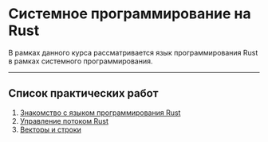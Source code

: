 # Системное программирование на Rust

В рамках данного курса рассматривается язык программирования Rust в рамках системного программирования.

---

## Список практических работ

1. [Знакомство с языком программирования Rust](/system-programming/practice-1)
1. [Управление потоком Rust](/system-programming/practice-2)
1. [Векторы и строки](/system-programming/practice-3)
